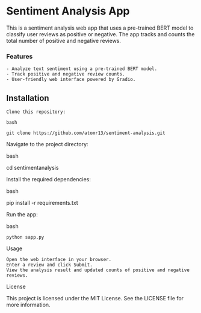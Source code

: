 # Sentiment Analysis App

This is a sentiment analysis web app that uses a pre-trained BERT model to classify user reviews as positive or negative. The app tracks and counts the total number of positive and negative reviews.

### Features

    - Analyze text sentiment using a pre-trained BERT model.
    - Track positive and negative review counts.
    - User-friendly web interface powered by Gradio.

## Installation

    Clone this repository:

    bash

```
git clone https://github.com/atomr13/sentiment-analysis.git
```
Navigate to the project directory:

bash

cd sentimentanalysis

Install the required dependencies:

bash

pip install -r requirements.txt

Run the app:

bash

    python sapp.py

Usage

    Open the web interface in your browser.
    Enter a review and click Submit.
    View the analysis result and updated counts of positive and negative reviews.

License

This project is licensed under the MIT License. See the LICENSE file for more information.

